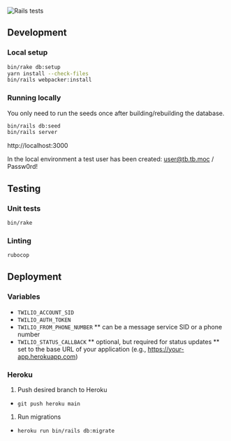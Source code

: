 ![Rails tests](https://github.com/eebbesen/twilio_broadcast/workflows/Rails%20tests/badge.svg)


## Development
### Local setup
```bash
bin/rake db:setup
yarn install --check-files
bin/rails webpacker:install
```
### Running locally
You only need to run the seeds once after building/rebuilding the database.
```bash
bin/rails db:seed
bin/rails server
```

http://localhost:3000

In the local environment a test user has been created: user@tb.tb.moc / Passw0rd!

## Testing
### Unit tests
```bash
bin/rake
```

### Linting
```bash
rubocop
```

## Deployment
### Variables
* `TWILIO_ACCOUNT_SID`
* `TWILIO_AUTH_TOKEN`
* `TWILIO_FROM_PHONE_NUMBER`
** can be a message service SID or a phone number
* `TWILIO_STATUS_CALLBACK`
** optional, but required for status updates
** set to the base URL of your application (e.g., https://your-app.herokuapp.com)

### Heroku
1. Push desired branch to Heroku
* `git push heroku main`
1. Run migrations
* `heroku run bin/rails db:migrate`
